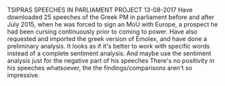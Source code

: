 TSIPRAS SPEECHES IN PARLIAMENT PROJECT
13-08-2017
Have downloaded 25 speeches of the Greek PM in parliament before and after July 2015, when he was forced to sign an MoU with Europe, 
a prospect he had been cursing continuously prior to coming to power. 
Have also requested and imported the greek version of Emolex, and have done a preliminary analysis. It looks as if it's better to work
with specific words instead of a complete sentiment analysis. And maybe use the sentiment analysis just for the negative part of his speeches
There's no positivity in his speeches whatsoever, the the findings/comparisons aren't so impressive. 
